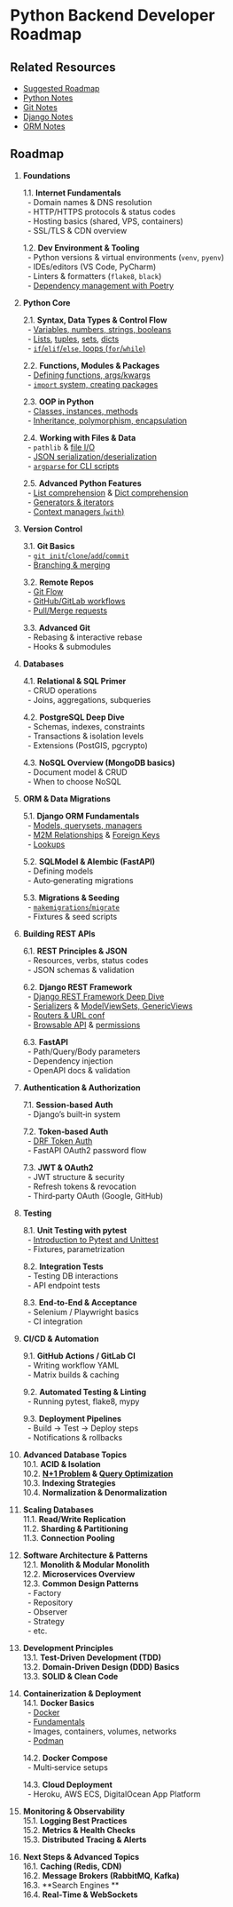 # Python Backend Developer Roadmap

## Related Resources

- [Suggested Roadmap](./notes/roadmap/README.md)
- [Python Notes](https://github.com/iBrokeTheCode/python-roadmap)
- [Git Notes](https://github.com/ibrokethecode/git-tutorial)
- [Django Notes](./notes/django/README.md)
- [ORM Notes](https://github.com/ibrokethecode/orm-deep-dive?tab=readme-ov-file#orm-deep-dive-tutorial)

## Roadmap

1. **Foundations**

   1.1. **Internet Fundamentals**  
   &nbsp;&nbsp;- Domain names & DNS resolution  
   &nbsp;&nbsp;- HTTP/HTTPS protocols & status codes  
   &nbsp;&nbsp;- Hosting basics (shared, VPS, containers)  
   &nbsp;&nbsp;- SSL/TLS & CDN overview

   1.2. **Dev Environment & Tooling**  
   &nbsp;&nbsp;- Python versions & virtual environments (`venv`, `pyenv`)  
   &nbsp;&nbsp;- IDEs/editors (VS Code, PyCharm)  
   &nbsp;&nbsp;- Linters & formatters (`flake8`, `black`)  
   &nbsp;&nbsp;- [Dependency management with Poetry](https://github.com/iBrokeTheCode/python-roadmap/blob/main/Tools/poetry.md)

2. **Python Core**

   2.1. **Syntax, Data Types & Control Flow**  
   &nbsp;&nbsp;- [Variables, numbers, strings, booleans](https://github.com/iBrokeTheCode/python-roadmap/blob/main/Fundamentals/Variables_Types_Operators.md)  
   &nbsp;&nbsp;- [Lists](https://github.com/iBrokeTheCode/python-roadmap/blob/main/Fundamentals/Lists/Lists.md), [tuples](https://github.com/iBrokeTheCode/python-roadmap/blob/main/Fundamentals/Tuples/Tuples.md), [sets](https://github.com/iBrokeTheCode/python-roadmap/blob/main/Fundamentals/Sets/Sets.md), [dicts](https://github.com/iBrokeTheCode/python-roadmap/blob/main/Fundamentals/Dicts/Dicts.md)  
   &nbsp;&nbsp;- [`if`/`elif`/`else`, loops (`for`/`while`)](https://github.com/iBrokeTheCode/python-roadmap/blob/main/Fundamentals/Control_Flow.md)

   2.2. **Functions, Modules & Packages**  
   &nbsp;&nbsp;- [Defining functions, args/kwargs](https://github.com/iBrokeTheCode/python-roadmap/blob/main/Fundamentals/Functions/Advanced_Functions.md)  
   &nbsp;&nbsp;- [`import` system, creating packages](https://github.com/iBrokeTheCode/python-roadmap/blob/main/Standard_Library_Modules/Modules_Packages/Modules_Packages.md)

   2.3. **OOP in Python**  
   &nbsp;&nbsp;- [Classes, instances, methods](https://github.com/iBrokeTheCode/python-roadmap/blob/main/OOP/OOP_Pillars.md#1-classes--objects)  
   &nbsp;&nbsp;- [Inheritance, polymorphism, encapsulation](https://github.com/iBrokeTheCode/python-roadmap/blob/main/OOP/OOP_Pillars.md#3-encapsulation-inheritance-polymorphism-abstraction)

   2.4. **Working with Files & Data**  
   &nbsp;&nbsp;- `pathlib` & [file I/O](https://github.com/iBrokeTheCode/python-roadmap/blob/main/Standard_Library_Modules/Files_IO/Files_IO.md)  
   &nbsp;&nbsp;- [JSON serialization/deserialization](https://github.com/iBrokeTheCode/python-roadmap/blob/main/Standard_Library_Modules/Core_Modules/JSON/JSON.md)  
   &nbsp;&nbsp;- [`argparse` for CLI scripts](https://github.com/iBrokeTheCode/python-roadmap/blob/main/Standard_Library_Modules/Core_Modules/Argparse/Argparse.md)

   2.5. **Advanced Python Features**  
   &nbsp;&nbsp;- [List comprehension](https://github.com/iBrokeTheCode/python-roadmap/blob/main/Fundamentals/Lists/Lists.md#list-comprehension) & [Dict comprehension](https://github.com/iBrokeTheCode/python-roadmap/blob/main/Fundamentals/Dicts/Dicts.md#dictionary-comprehensions)  
   &nbsp;&nbsp;- [Generators & iterators](https://github.com/iBrokeTheCode/python-roadmap/blob/main/Advanced/Generators_and_Iterators/Generators_and_Iterators.md)  
   &nbsp;&nbsp;- [Context managers (`with`)](https://github.com/iBrokeTheCode/python-roadmap/blob/main/Advanced/Context_Managers/Context_Managers.md)

3. **Version Control**

   3.1. **Git Basics**  
   &nbsp;&nbsp;- [`git init`/`clone`/`add`/`commit`](https://github.com/ibrokethecode/git-tutorial?tab=readme-ov-file#-basic-commands)  
   &nbsp;&nbsp;- [Branching & merging](https://github.com/ibrokethecode/git-tutorial?tab=readme-ov-file#-branching)

   3.2. **Remote Repos**  
   &nbsp;&nbsp;- [Git Flow](https://github.com/ibrokethecode/git-tutorial?tab=readme-ov-file#git-flow)  
   &nbsp;&nbsp;- [GitHub/GitLab workflows](https://github.com/ibrokethecode/git-tutorial?tab=readme-ov-file#github-flow)  
   &nbsp;&nbsp;- [Pull/Merge requests](https://github.com/ibrokethecode/git-tutorial?tab=readme-ov-file#-pull-requests-prs)

   3.3. **Advanced Git**  
   &nbsp;&nbsp;- Rebasing & interactive rebase  
   &nbsp;&nbsp;- Hooks & submodules

4. **Databases**

   4.1. **Relational & SQL Primer**  
   &nbsp;&nbsp;- CRUD operations  
   &nbsp;&nbsp;- Joins, aggregations, subqueries

   4.2. **PostgreSQL Deep Dive**  
   &nbsp;&nbsp;- Schemas, indexes, constraints  
   &nbsp;&nbsp;- Transactions & isolation levels  
   &nbsp;&nbsp;- Extensions (PostGIS, pgcrypto)

   4.3. **NoSQL Overview (MongoDB basics)**  
   &nbsp;&nbsp;- Document model & CRUD  
   &nbsp;&nbsp;- When to choose NoSQL

5. **ORM & Data Migrations**

   5.1. **Django ORM Fundamentals**  
   &nbsp;&nbsp;- [Models, querysets, managers](https://github.com/iBrokeTheCode/orm-deep-dive/blob/main/notes/lesson-02.md)  
   &nbsp;&nbsp;- [M2M Relationships](https://github.com/iBrokeTheCode/orm-deep-dive/blob/main/notes/lesson-08.md) & [Foreign Keys](https://github.com/iBrokeTheCode/orm-deep-dive/blob/main/notes/lesson-03.md)  
   &nbsp;&nbsp;- [Lookups](https://github.com/iBrokeTheCode/orm-deep-dive/blob/main/notes/lesson-06.md)

   5.2. **SQLModel & Alembic (FastAPI)**  
   &nbsp;&nbsp;- Defining models  
   &nbsp;&nbsp;- Auto‑generating migrations

   5.3. **Migrations & Seeding**  
   &nbsp;&nbsp;- [`makemigrations`/`migrate`](https://github.com/iBrokeTheCode/orm-deep-dive/blob/main/notes/lesson-02.md)  
   &nbsp;&nbsp;- Fixtures & seed scripts

6. **Building REST APIs**

   6.1. **REST Principles & JSON**  
   &nbsp;&nbsp;- Resources, verbs, status codes  
   &nbsp;&nbsp;- JSON schemas & validation

   6.2. **Django REST Framework**  
   &nbsp;&nbsp;- [Django REST Framework Deep Dive](https://github.com/iBrokeTheCode/django-rest-framework)  
   &nbsp;&nbsp;- [Serializers](https://github.com/iBrokeTheCode/django-rest-framework/blob/main/notes/lesson-02.md) & [ModelViewSets, GenericViews](https://github.com/iBrokeTheCode/django-rest-framework/blob/main/notes/lesson-06.md)  
   &nbsp;&nbsp;- [Routers & URL conf](https://github.com/iBrokeTheCode/django-rest-framework/blob/main/notes/lesson-20.md)  
   &nbsp;&nbsp;- [Browsable API](https://github.com/iBrokeTheCode/django-rest-framework/blob/main/notes/lesson-02.md) & [permissions](https://github.com/iBrokeTheCode/django-rest-framework/blob/main/notes/lesson-08.md)

   6.3. **FastAPI**  
   &nbsp;&nbsp;- Path/Query/Body parameters  
   &nbsp;&nbsp;- Dependency injection  
   &nbsp;&nbsp;- OpenAPI docs & validation

7. **Authentication & Authorization**

   7.1. **Session‑based Auth**  
   &nbsp;&nbsp;- Django’s built‑in system

   7.2. **Token‑based Auth**  
   &nbsp;&nbsp;- [DRF Token Auth](https://github.com/iBrokeTheCode/django-rest-framework/blob/main/notes/lesson-12.md)  
   &nbsp;&nbsp;- FastAPI OAuth2 password flow

   7.3. **JWT & OAuth2**  
   &nbsp;&nbsp;- JWT structure & security  
   &nbsp;&nbsp;- Refresh tokens & revocation  
   &nbsp;&nbsp;- Third‑party OAuth (Google, GitHub)

8. **Testing**

   8.1. **Unit Testing with pytest**  
   &nbsp;&nbsp;- [Introduction to Pytest and Unittest](https://github.com/iBrokeTheCode/python-roadmap/blob/main/testing/Unit_Testing.md)  
   &nbsp;&nbsp;- Fixtures, parametrization

   8.2. **Integration Tests**  
   &nbsp;&nbsp;- Testing DB interactions  
   &nbsp;&nbsp;- API endpoint tests

   8.3. **End‑to‑End & Acceptance**  
   &nbsp;&nbsp;- Selenium / Playwright basics  
   &nbsp;&nbsp;- CI integration

9. **CI/CD & Automation**

   9.1. **GitHub Actions / GitLab CI**  
   &nbsp;&nbsp;- Writing workflow YAML  
   &nbsp;&nbsp;- Matrix builds & caching

   9.2. **Automated Testing & Linting**  
   &nbsp;&nbsp;- Running pytest, flake8, mypy

   9.3. **Deployment Pipelines**  
   &nbsp;&nbsp;- Build → Test → Deploy steps  
   &nbsp;&nbsp;- Notifications & rollbacks

10. **Advanced Database Topics**  
    10.1. **ACID & Isolation**  
    10.2. **[N+1 Problem](https://github.com/iBrokeTheCode/orm-deep-dive/blob/main/notes/lesson-07.md#n1-problem) & [Query Optimization](https://github.com/iBrokeTheCode/orm-deep-dive/blob/main/notes/lesson-07.md)**  
    10.3. **Indexing Strategies**  
    10.4. **Normalization & Denormalization**

11. **Scaling Databases**  
    11.1. **Read/Write Replication**  
    11.2. **Sharding & Partitioning**  
    11.3. **Connection Pooling**

12. **Software Architecture & Patterns**  
    12.1. **Monolith & Modular Monolith**  
    12.2. **Microservices Overview**  
    12.3. **Common Design Patterns**  
    &nbsp;&nbsp;- Factory  
    &nbsp;&nbsp;- Repository  
    &nbsp;&nbsp;- Observer  
    &nbsp;&nbsp;- Strategy  
    &nbsp;&nbsp;- etc.

13. **Development Principles**  
    13.1. **Test‑Driven Development (TDD)**  
    13.2. **Domain‑Driven Design (DDD) Basics**  
    13.3. **SOLID & Clean Code**

14. **Containerization & Deployment**  
    14.1. **Docker Basics**  
    &nbsp;&nbsp;- [Docker](./notes/containers/docker/README.md)  
    &nbsp;&nbsp;- [Fundamentals](./notes/containers/docker/lesson-02.md)  
    &nbsp;&nbsp;- Images, containers, volumes, networks  
    &nbsp;&nbsp;- [Podman](./notes/containers/podman/README.md)

    14.2. **Docker Compose**  
    &nbsp;&nbsp;- Multi‑service setups

    14.3. **Cloud Deployment**  
    &nbsp;&nbsp;- Heroku, AWS ECS, DigitalOcean App Platform

15. **Monitoring & Observability**  
    15.1. **Logging Best Practices**  
    15.2. **Metrics & Health Checks**  
    15.3. **Distributed Tracing & Alerts**

16. **Next Steps & Advanced Topics**  
    16.1. **Caching (Redis, CDN)**  
    16.2. **Message Brokers (RabbitMQ, Kafka)**  
    16.3. **Search Engines **  
    16.4. **Real‑Time & WebSockets**
